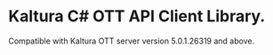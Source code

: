 # Kaltura C# OTT API Client Library.
Compatible with Kaltura OTT server version 5.0.1.26319 and above.
